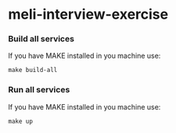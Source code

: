 # meli-interview-exercise


### Build all services
If you have MAKE installed in you machine use:
```
make build-all
```


### Run all services
If you have MAKE installed in you machine use:
```
make up
```





